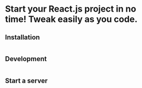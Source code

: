 # Start your React.js project in no time! Tweak easily as you code.

## Installation

``` npm install
```

## Development

``` npm run watch
```

## Start a server

``` npm start
```
